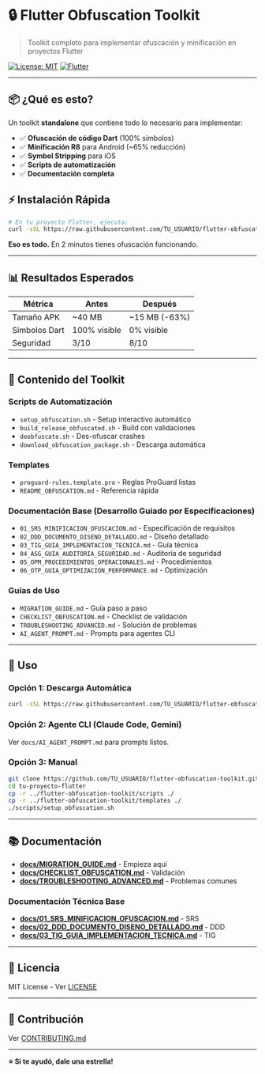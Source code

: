 # 🔒 Flutter Obfuscation Toolkit

> Toolkit completo para implementar ofuscación y minificación en proyectos Flutter

[![License: MIT](https://img.shields.io/badge/License-MIT-yellow.svg)](LICENSE)
[![Flutter](https://img.shields.io/badge/Flutter-%E2%89%A53.9.2-blue)](https://flutter.dev)

---

## 📦 ¿Qué es esto?

Un toolkit **standalone** que contiene todo lo necesario para implementar:
- ✅ **Ofuscación de código Dart** (100% símbolos)
- ✅ **Minificación R8** para Android (~65% reducción)
- ✅ **Symbol Stripping** para iOS
- ✅ **Scripts de automatización**
- ✅ **Documentación completa**

## ⚡ Instalación Rápida

```bash
# En tu proyecto Flutter, ejecuta:
curl -sSL https://raw.githubusercontent.com/TU_USUARIO/flutter-obfuscation-toolkit/main/scripts/download_obfuscation_package.sh | bash
```

**Eso es todo.** En 2 minutos tienes ofuscación funcionando.

---

## 📊 Resultados Esperados

| Métrica | Antes | Después |
|---------|-------|---------|
| Tamaño APK | ~40 MB | ~15 MB (-63%) |
| Símbolos Dart | 100% visible | 0% visible |
| Seguridad | 3/10 | 8/10 |

---

## 📂 Contenido del Toolkit

### Scripts de Automatización
- `setup_obfuscation.sh` - Setup interactivo automático
- `build_release_obfuscated.sh` - Build con validaciones
- `deobfuscate.sh` - Des-ofuscar crashes
- `download_obfuscation_package.sh` - Descarga automática

### Templates
- `proguard-rules.template.pro` - Reglas ProGuard listas
- `README_OBFUSCATION.md` - Referencia rápida

### Documentación Base (Desarrollo Guiado por Especificaciones)
- `01_SRS_MINIFICACION_OFUSCACION.md` - Especificación de requisitos
- `02_DDD_DOCUMENTO_DISENO_DETALLADO.md` - Diseño detallado
- `03_TIG_GUIA_IMPLEMENTACION_TECNICA.md` - Guía técnica
- `04_ASG_GUIA_AUDITORIA_SEGURIDAD.md` - Auditoría de seguridad
- `05_OPM_PROCEDIMIENTOS_OPERACIONALES.md` - Procedimientos
- `06_OTP_GUIA_OPTIMIZACION_PERFORMANCE.md` - Optimización

### Guías de Uso
- `MIGRATION_GUIDE.md` - Guía paso a paso
- `CHECKLIST_OBFUSCATION.md` - Checklist de validación
- `TROUBLESHOOTING_ADVANCED.md` - Solución de problemas
- `AI_AGENT_PROMPT.md` - Prompts para agentes CLI

---

## 🚀 Uso

### Opción 1: Descarga Automática
```bash
curl -sSL https://raw.githubusercontent.com/TU_USUARIO/flutter-obfuscation-toolkit/main/scripts/download_obfuscation_package.sh | bash
```

### Opción 2: Agente CLI (Claude Code, Gemini)
Ver `docs/AI_AGENT_PROMPT.md` para prompts listos.

### Opción 3: Manual
```bash
git clone https://github.com/TU_USUARIO/flutter-obfuscation-toolkit.git
cd tu-proyecto-flutter
cp -r ../flutter-obfuscation-toolkit/scripts ./
cp -r ../flutter-obfuscation-toolkit/templates ./
./scripts/setup_obfuscation.sh
```

---

## 📚 Documentación

- **[docs/MIGRATION_GUIDE.md](docs/MIGRATION_GUIDE.md)** - Empieza aquí
- **[docs/CHECKLIST_OBFUSCATION.md](docs/CHECKLIST_OBFUSCATION.md)** - Validación
- **[docs/TROUBLESHOOTING_ADVANCED.md](docs/TROUBLESHOOTING_ADVANCED.md)** - Problemas comunes

### Documentación Técnica Base
- **[docs/01_SRS_MINIFICACION_OFUSCACION.md](docs/01_SRS_MINIFICACION_OFUSCACION.md)** - SRS
- **[docs/02_DDD_DOCUMENTO_DISENO_DETALLADO.md](docs/02_DDD_DOCUMENTO_DISENO_DETALLADO.md)** - DDD
- **[docs/03_TIG_GUIA_IMPLEMENTACION_TECNICA.md](docs/03_TIG_GUIA_IMPLEMENTACION_TECNICA.md)** - TIG

---

## 📄 Licencia

MIT License - Ver [LICENSE](LICENSE)

---

## 🤝 Contribución

Ver [CONTRIBUTING.md](CONTRIBUTING.md)

---

**⭐ Si te ayudó, dale una estrella!**
